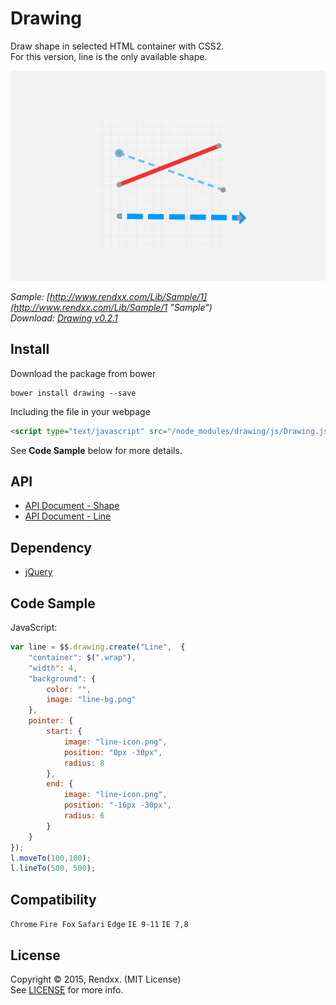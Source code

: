 # Drawing
Draw shape in selected HTML container with CSS2.  
For this version, line is the only available shape.     

![preview](https://raw.githubusercontent.com/Rendxx/Drawing/master/preview.png "Preview")

*Sample: [http://www.rendxx.com/Lib/Sample/1](http://www.rendxx.com/Lib/Sample/1 "Sample")*  
*Download: [Drawing v0.2.1](https://github.com/Rendxx/Drawing/releases/tag/0.2.1 "Download")*

## Install
Download the package from bower
```
bower install drawing --save
```

Including the file in your webpage
```HTML
<script type="text/javascript" src="/node_modules/drawing/js/Drawing.js"></script>
```

See **Code Sample** below for more details.

## API
- [API Document - Shape](https://github.com/Rendxx/Drawing/blob/master/API%20Document%20-%20Shape.md)  
- [API Document - Line](https://github.com/Rendxx/Drawing/blob/master/API%20Document%20-%20Line.md)

## Dependency
- [jQuery][]

## Code Sample
JavaScript:

```javascript
var line = $$.drawing.create("Line",  {
    "container": $(".wrap"),
    "width": 4,
    "background": {
        color: "",
        image: "line-bg.png"
    },
    pointer: {
        start: {
            image: "line-icon.png",
            position: "0px -30px",
            radius: 8
        },
        end: {
            image: "line-icon.png",
            position: "-16px -30px",
            radius: 6
        }
    }
});
l.moveTo(100,100);
l.lineTo(500, 500);
```

## Compatibility
```Chrome``` ```Fire Fox``` ```Safari``` ```Edge``` ```IE 9-11``` ```IE 7,8```

## License
Copyright &copy; 2015, Rendxx. (MIT License)  
See [LICENSE][] for more info.

[jQuery]: https://jquery.com/ "jQuery Home Page"
[LICENSE]: https://github.com/Rendxx/TipBox/blob/master/LICENSE